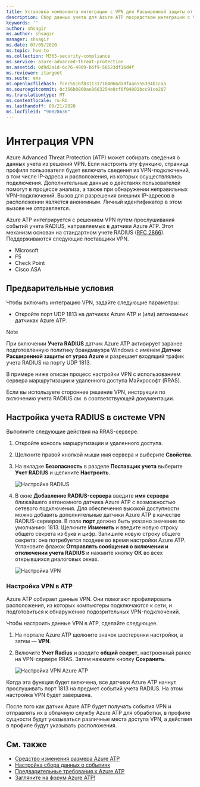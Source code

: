 ```yaml
---
title: Установка компонента интеграции с VPN для Расширенной защиты от угроз Azure
description: Сбор данных учета для Azure ATP посредством интеграции с VPN.
keywords: ''
author: shsagir
ms.author: shsagir
manager: shsagir
ms.date: 07/05/2020
ms.topic: how-to
ms.collection: M365-security-compliance
ms.service: azure-advanced-threat-protection
ms.assetid: 0d9d2a1d-6c76-4909-b6f9-58523df16d4f
ms.reviewer: itargoet
ms.suite: ems
ms.openlocfilehash: fcec5516f8311317104066da0faa6555394b1caa
ms.sourcegitcommit: 0c356b0860ae8663254e0cf6f04001bcc91ce207
ms.translationtype: MT
ms.contentlocale: ru-RU
ms.lasthandoff: 09/21/2020
ms.locfileid: "90828636"
---
```

# <a name="integrate-vpn"></a>Интеграция VPN

Azure Advanced Threat Protection (ATP) может собирать сведения о данных учета из решений VPN. Если настроить эту функцию, страница профиля пользователя будет включать сведения из VPN-подключений, в том числе IP-адреса и расположения, из которых осуществлялись подключения. Дополнительные данные о действиях пользователей помогут в процессе анализа, а также при обнаружении неправильных VPN-подключений. Вызов для разрешения внешних IP-адресов в расположении является анонимным. Личный идентификатор в этом вызове не отправляется.

Azure ATP интегрируется с решением VPN путем прослушивания событий учета RADIUS, направляемых в датчики Azure ATP. Этот механизм основан на стандартном учете RADIUS ([RFC 2866](https://tools.ietf.org/html/rfc2866)). Поддерживаются следующие поставщики VPN.

- Microsoft
- F5
- Check Point
- Cisco ASA

## <a name="prerequisites"></a>Предварительные условия

Чтобы включить интеграцию VPN, задайте следующие параметры:

- Откройте порт UDP 1813 на датчиках Azure ATP и (или) автономных датчиках Azure ATP.

> [!NOTE]
> При включении **Учета RADIUS** датчик Azure ATP активирует заранее подготовленную политику брандмауэра Windows с именем **Датчик Расширенной защиты от угроз Azure** и разрешает входящий трафик учета RADIUS на порту UDP 1813.

В примере ниже описан процесс настройки VPN с использованием сервера маршрутизации и удаленного доступа Майкрософт (RRAS).

Если вы используете стороннее решение VPN, инструкции по включению учета RADIUS см. в соответствующей документации.

## <a name="configure-radius-accounting-on-the-vpn-system"></a>Настройка учета RADIUS в системе VPN

Выполните следующие действия на RRAS-сервере.

1. Откройте консоль маршрутизации и удаленного доступа.
1. Щелкните правой кнопкой мыши имя сервера и выберите **Свойства**.
1. На вкладке **Безопасность** в разделе **Поставщик учета**  выберите **Учет RADIUS** и щелкните **Настроить**.

    ![Настройка RADIUS](media/radius-setup.png)

1. В окне **Добавление RADIUS-сервера** введите **имя сервера** ближайшего автономного датчика Azure ATP с возможностью сетевого подключения. Для обеспечения высокой доступности можно добавить дополнительные датчики Azure ATP в качестве RADIUS-серверов. В поле **порт** должно быть указано значение по умолчанию: 1813. Щелкните **Изменить** и введите новую строку общего секрета из букв и цифр. Запишите новую строку общего секрета: она потребуется позднее во время настройки Azure ATP. Установите флажок **Отправлять сообщения о включении и отключении учета RADIUS** и нажмите кнопку **ОК** во всех открывшихся диалоговых окнах.

    ![Настройка VPN](media/vpn-set-accounting.png)

### <a name="configure-vpn-in-atp"></a>Настройка VPN в ATP

Azure ATP собирает данные VPN. Они помогают профилировать расположения, из которых компьютеры подключаются к сети, и подготовиться к обнаружению подозрительных VPN-подключений.

Чтобы настроить данные VPN в ATP, сделайте следующее.

1. На портале Azure ATP щелкните значок шестеренки настройки, а затем — **VPN**.
1. Включите **Учет Radius** и введите **общий секрет**, настроенный ранее на VPN-сервере RRAS. Затем нажмите кнопку **Сохранить**.

    ![Настройка VPN Azure ATP](media/atp-vpn-radius.png)

Когда эта функция будет включена, все датчики Azure ATP начнут прослушивать порт 1813 на предмет событий учета RADIUS. На этом настройка VPN будет завершена.

 После того как датчик Azure ATP будет получать события VPN и отправлять их в облачную службу Azure ATP для обработки, в профиле сущности будут указываться различные места доступа VPN, а действия в профиле будут указывать расположения.

## <a name="see-also"></a>См. также

- [Средство изменения размера Azure ATP](https://aka.ms/aatpsizingtool)
- [Настройка сбора данных о событиях](configure-event-collection.md)
- [Предварительные требования к Azure ATP](prerequisites.md)
- [Загляните на форум Azure ATP!](https://aka.ms/azureatpcommunity)
